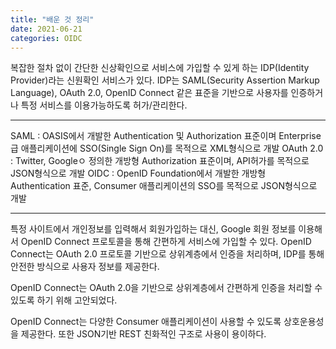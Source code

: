 ```yaml
---
title: "배운 것 정리"
date: 2021-06-21
categories: OIDC
---
```


복잡한 절차 없이 간단한 신상확인으로 서비스에 가입할 수 있게 하는 IDP(Identity Provider)라는 신원확인 서비스가 있다. 
IDP는 SAML(Security Assertion Markup Language), OAuth 2.0, OpenID Connect 같은 표준을 기반으로 사용자를 인증하거나 특정 서비스를 이용가능하도록 허가/관리한다.

---

SAML : OASIS에서 개발한 Authentication 및 Authorization 표준이며 Enterprise급 애플리케이션에 SSO(Single Sign On)를 목적으로 XML형식으로 개발
OAuth 2.0 : Twitter, Googleㅇ 정의한 개방형 Authorization 표준이며, API허가를 목적으로 JSON형식으로 개발
OIDC : OpenID Foundation에서 개발한 개방형 Authentication 표준, Consumer 애플리케이션의 SSO를 목적으로 JSON형식으로 개발

---

특정 사이트에서 개인정보를 입력해서 회원가입하는 대신, Google 회원 정보를 이용해서 OpenID Connect 프로토콜을 통해 간편하게 서비스에 가입할 수 있다.
OpenID Connect는 OAuth 2.0 프로토콜 기반으로 상위계층에서 인증을 처리하며, IDP를 통해 안전한 방식으로 사용자 정보를 제공한다. 

OpenID Connect는 OAuth 2.0을 기반으로 상위계층에서 간편하게 인증을 처리할 수 있도록 하기 위해 고안되었다. 

OpenID Connect는 다양한 Consumer 애플리케이션이 사용할 수 있도록 상호운용성을 제공한다. 또한 JSON기반 REST 친화적인 구조로 사용이 용이하다. 

